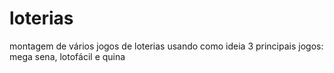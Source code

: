 # loterias
montagem de vários jogos de loterias
usando como ideia 3 principais jogos:
mega sena, lotofácil e quina
